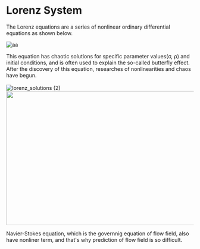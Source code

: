 # Lorenz System

The Lorenz equations are a series of nonlinear ordinary differential equations as shown below.

![aa](https://github.com/user-attachments/assets/9d05f1d7-a835-4398-966c-582c208bac43)

This equation has chaotic solutions for specific parameter values(σ, ρ) and initial conditions, and is often used to explain the so-called butterfly effect. 
After the discovery of this equation, researches of nonlinearities and chaos have begun. <br>
<br>
![lorenz_solutions (2)](https://github.com/user-attachments/assets/0364bfab-1edd-434d-8288-2a03eb0c68a6)
<br>
<img src="https://github.com/user-attachments/assets/88fbbabe-6ff8-4f47-836c-402da4a17dc5" width="600" height="360"/>

Navier-Stokes equation, which is the governnig equation of flow field, also have nonliner term, and that's why prediction of flow field is so difficult.


